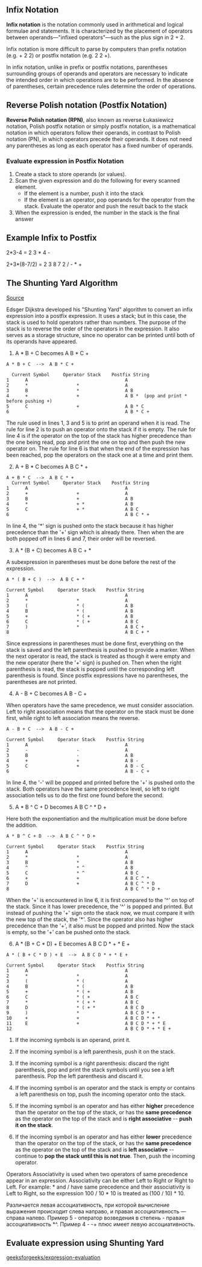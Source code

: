 ## Infix Notation

**Infix notation** is the notation commonly used in arithmetical and logical formulae and statements. It is characterized by the placement of operators between operands—"infixed operators"—such as the plus sign in 2 + 2.

Infix notation is more difficult to parse by computers than prefix notation (e.g. + 2 2) or postfix notation (e.g. 2 2 +).

In infix notation, unlike in prefix or postfix notations, parentheses surrounding groups of operands and operators are necessary to indicate the intended order in which operations are to be performed. In the absence of parentheses, certain precedence rules determine the order of operations.

## Reverse Polish notation (Postfix Notation)

**Reverse Polish notation (RPN)**, also known as reverse Łukasiewicz notation, Polish postfix notation or simply postfix notation, is a mathematical notation in which operators follow their operands, in contrast to Polish notation (PN), in which operators precede their operands. It does not need any parentheses as long as each operator has a fixed number of operands.

### Evaluate expression in Postfix Notation

1. Create a stack to store operands (or values).
2. Scan the given expression and do the following for every scanned element.
   * If the element is a number, push it into the stack
   * If the element is an operator, pop operands for the operator from the stack. Evaluate the operator and push the result back to the stack
3. When the expression is ended, the number in the stack is the final answer

## Example Infix to Postfix
2*3-4 = 2 3 * 4 -

2+3*(8-7/2) = 2 3 8 7 2 / - * +

## The Shunting Yard Algorithm

[Source](http://mathcenter.oxford.emory.edu/site/cs171/shuntingYardAlgorithm/#:~:text=Edsger%20Dijkstra%20developed%20his%20%22Shunting,the%20operators%20in%20the%20expression.)

Edsger Dijkstra developed his "Shunting Yard" algorithm to convert an infix expression into a postfix expression. It uses a stack; but in this case, the stack is used to hold operators rather than numbers. The purpose of the stack is to reverse the order of the operators in the expression. It also serves as a storage structure, since no operator can be printed until both of its operands have appeared.

1. A * B + C becomes A B * C +
```
A * B + C  -->  A B * C +

  Current Symbol     Operator Stack    Postfix String
1      A                                    A
2      *                  *                 A
3      B                  *                 A B
4      +                  +                 A B *  (pop and print * before pushing +)
5      C                  +                 A B * C
6                                           A B * C +
```

The rule used in lines 1, 3 and 5 is to print an operand when it is read. The rule for line 2 is to push an operator onto the stack if it is empty. The rule for line 4 is if the operator on the top of the stack has higher precedence than the one being read, pop and print the one on top and then push the new operator on. The rule for line 6 is that when the end of the expression has been reached, pop the operators on the stack one at a time and print them.

2. A + B * C becomes A B C * +
```
A + B * C  -->  A B C * +
  Current Symbol     Operator Stack    Postfix String
1      A                                    A
2      +                  +                 A
3      B                  +                 A B
4      *                  + *               A B
5      C                  + *               A B C
6                                           A B C * +
```
In line 4, the '*' sign is pushed onto the stack because it has higher precedence than the '+' sign which is already there. Then when the are both popped off in lines 6 and 7, their order will be reversed.

3. A * (B + C) becomes A B C + *

A subexpression in parentheses must be done before the rest of the expression.

```
A * ( B + C )  -->  A B C + *

Current Symbol     Operator Stack    Postfix String
1      A                                    A
2      *                  *                 A
3      (                  * (               A B
4      B                  * (               A B
5      +                  * ( +             A B
6      C                  * ( +             A B C
7      )                  *                 A B C +
8                                           A B C + *
```
Since expressions in parentheses must be done first, everything on the stack is saved and the left parenthesis is pushed to provide a marker. When the next operator is read, the stack is treated as though it were empty and the new operator (here the '+' sign) is pushed on. Then when the right parenthesis is read, the stack is popped until the corresponding left parenthesis is found. Since postfix expressions have no parentheses, the parentheses are not printed.


4. A - B + C becomes A B - C +

When operators have the same precedence, we must consider association. Left to right association means that the operator on the stack must be done first, while right to left association means the reverse.
```
A - B + C  -->  A B - C +

Current Symbol     Operator Stack    Postfix String
1      A                                    A
2      -                  -                 A
3      B                  -                 A B
4      +                  +                 A B -
5      C                  +                 A B - C
6                                           A B - C +
```
In line 4, the '-' will be popped and printed before the '+' is pushed onto the stack. Both operators have the same precedence level, so left to right association tells us to do the first one found before the second.


5. A * B ^ C + D becomes A B C ^ * D +

Here both the exponentiation and the multiplication must be done before the addition.

```
A * B ^ C + D  -->  A B C ^ * D +

Current Symbol     Operator Stack    Postfix String
1      A                                    A
2      *                  *                 A
3      B                  *                 A B
4      ^                  * ^               A B
5      C                  * ^               A B C
6      +                  +                 A B C ^ *
7      D                  +                 A B C ^ * D
8                                           A B C ^ * D +
```
When the '+' is encountered in line 6, it is first compared to the '^' on top of the stack. Since it has lower precedence, the '^' is popped and printed. But instead of pushing the '+' sign onto the stack now, we must compare it with the new top of the stack, the '*'. Since the operator also has higher precedence than the '+', it also must be popped and printed. Now the stack is empty, so the '+' can be pushed onto the stack.

6. A * (B + C * D) + E becomes A B C D * + * E +
```
A * ( B + C * D ) + E  -->  A B C D * + * E +

Current Symbol     Operator Stack    Postfix String
1      A                                    A
2      *                  *                 A
3      (                  * (               A
4      B                  * (               A B
5      +                  * ( +             A B
6      C                  * ( +             A B C
7      *                  * ( + *           A B C
8      D                  * ( + *           A B C D
9      )                  *                 A B C D * +
10     +                  +                 A B C D * + *
11     E                  +                 A B C D * + * E
12                                          A B C D * + * E +
```

1. If the incoming symbols is an operand, print it.

2. If the incoming symbol is a left parenthesis, push it on the stack.

3. If the incoming symbol is a right parenthesis: discard the right parenthesis, pop and print the stack symbols until you see a left parenthesis. Pop the left parenthesis and discard it.

4. If the incoming symbol is an operator and the stack is empty or contains a left parenthesis on top, push the incoming operator onto the stack.

5. If the incoming symbol is an operator and has either **higher** precedence than the operator on the top of the stack, or has the **same precedence** as the operator on the top of the stack and is **right associative** -- **push it on the stack**.

6. If the incoming symbol is an operator and has either **lower** precedence than the operator on the top of the stack, or has the **same precedence** as the operator on the top of the stack and is **left associative** -- continue to **pop the stack until this is not true**. Then, push the incoming operator.

Operators Associativity is used when two operators of same precedence appear in an expression. Associativity can be either Left to Right or Right to Left.
For example: * and / have same precedence and their associativity is Left to Right, so the expression 100 / 10 * 10 is treated as (100 / 10) * 10.

Различается левая ассоциативность, при которой вычисление выражения происходит слева направо, и правая ассоциативность — справа налево. 
Пример 5 - оператор возведения в степень - правая ассоциативность *^.
Пример 4 - -+ плюс имеет левую ассоциативность.

## Evaluate expression using Shunting Yard
[geeksforgeeks/expression-evaluation](https://www.geeksforgeeks.org/expression-evaluation/)
